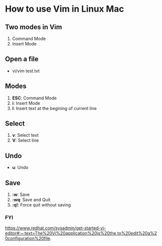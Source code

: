 # How to use Vim in Linux Mac
## Two modes in Vim
1. Command Mode  
1. Insert Mode
## Open a file
- vi/vim test.txt
## Modes
1. **ESC**: Command Mode
1. **i**: Insert Mode
1. **I**: Insert text at the begining of current line
## Select
1. **v**: Select text
1. **V**: Select line
## Undo
- **u**: Undo
## Save
1. **:w**: Save
1. **:wq**: Save and Quit 
1. **:q!**: Force quit without saving
### FYI
https://www.redhat.com/sysadmin/get-started-vi-editor#:~:text=The%20Vi%20application%20is%20the,to%20edit%20a%20configuration%20file.